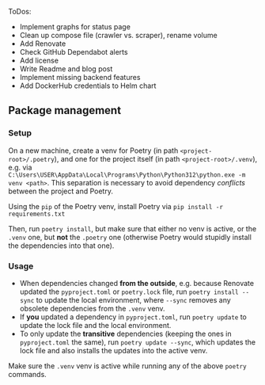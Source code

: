 ToDos:
- Implement graphs for status page
- Clean up compose file (crawler vs. scraper), rename volume
- Add Renovate
- Check GitHub Dependabot alerts
- Add license
- Write Readme and blog post
- Implement missing backend features
- Add DockerHub credentials to Helm chart

## Package management

### Setup

On a new machine, create a venv for Poetry (in path `<project-root>/.poetry`), and one for the project itself (in path `<project-root>/.venv`), e.g. via `C:\Users\USER\AppData\Local\Programs\Python\Python312\python.exe -m venv <path>`.
This separation is necessary to avoid dependency _conflicts_ between the project and Poetry.

Using the `pip` of the Poetry venv, install Poetry via `pip install -r requirements.txt`

Then, run `poetry install`, but make sure that either no venv is active, or the `.venv` one, but **not** the `.poetry` one (otherwise Poetry would stupidly install the dependencies into that one).

### Usage

- When dependencies changed **from the outside**, e.g. because Renovate updated the `pyproject.toml` or `poetry.lock` file, run `poetry install --sync` to update the local environment, where `--sync` removes any obsolete dependencies from the `.venv` venv.
- If **you** updated a dependency in `pyproject.toml`, run `poetry update` to update the lock file and the local environment.
- To only update the **transitive** dependencies (keeping the ones in `pyproject.toml` the same), run `poetry update --sync`, which updates the lock file and also installs the updates into the active venv.

Make sure the `.venv` venv is active while running any of the above `poetry` commands.
